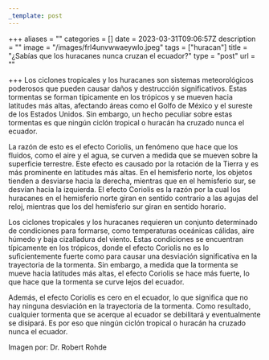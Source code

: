 ```yaml
---
_template: post
---
```




+++
aliases = ""
categories = []
date = 2023-03-31T09:06:57Z
description = ""
image = "/images/frl4unvwwaeywlo.jpeg"
tags = ["huracan"]
title = "¿Sabías que los huracanes nunca cruzan el ecuador?"
type = "post"
url = ""

+++
Los ciclones tropicales y los huracanes son sistemas meteorológicos poderosos que pueden causar daños y destrucción significativos. Estas tormentas se forman típicamente en los trópicos y se mueven hacia latitudes más altas, afectando áreas como el Golfo de México y el sureste de los Estados Unidos. Sin embargo, un hecho peculiar sobre estas tormentas es que ningún ciclón tropical o huracán ha cruzado nunca el ecuador.

La razón de esto es el efecto Coriolis, un fenómeno que hace que los fluidos, como el aire y el agua, se curven a medida que se mueven sobre la superficie terrestre. Este efecto es causado por la rotación de la Tierra y es más prominente en latitudes más altas. En el hemisferio norte, los objetos tienden a desviarse hacia la derecha, mientras que en el hemisferio sur, se desvían hacia la izquierda. El efecto Coriolis es la razón por la cual los huracanes en el hemisferio norte giran en sentido contrario a las agujas del reloj, mientras que los del hemisferio sur giran en sentido horario.

Los ciclones tropicales y los huracanes requieren un conjunto determinado de condiciones para formarse, como temperaturas oceánicas cálidas, aire húmedo y baja cizalladura del viento. Estas condiciones se encuentran típicamente en los trópicos, donde el efecto Coriolis no es lo suficientemente fuerte como para causar una desviación significativa en la trayectoria de la tormenta. Sin embargo, a medida que la tormenta se mueve hacia latitudes más altas, el efecto Coriolis se hace más fuerte, lo que hace que la tormenta se curve lejos del ecuador.

Además, el efecto Coriolis es cero en el ecuador, lo que significa que no hay ninguna desviación en la trayectoria de la tormenta. Como resultado, cualquier tormenta que se acerque al ecuador se debilitará y eventualmente se disipará. Es por eso que ningún ciclón tropical o huracán ha cruzado nunca el ecuador.

Imagen por: Dr. Robert Rohde
